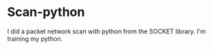 # Scan-python
I did a packet network scan with python from the SOCKET library. I'm training my python.
